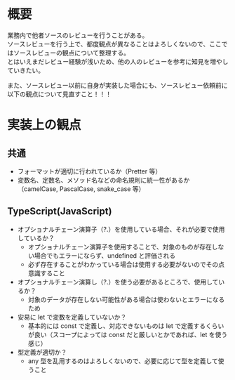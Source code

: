 # 概要

業務内で他者ソースのレビューを行うことがある。  
ソースレビューを行う上で、都度観点が異なることはよろしくないので、ここではソースレビューの観点について整理する。  
とはいえまだレビュー経験が浅いため、他の人のレビューを参考に知見を増やしていきたい。

また、ソースレビュー以前に自身が実装した場合にも、ソースレビュー依頼前に以下の観点について見直すこと！！！

# 実装上の観点

## 共通

- フォーマットが適切に行われているか（Pretter 等）
- 変数名、定数名、メソッド名などの命名規則に統一性があるか（camelCase, PascalCase, snake_case 等）

## TypeScript(JavaScript)

- オプショナルチェーン演算子（?.）を使用している場合、それが必要で使用しているか？
  - オプショナルチェーン演算子を使用することで、対象のものが存在しない場合でもエラーにならず、undefined と評価される
  - 必ず存在することがわかっている場合は使用する必要がないのでその点意識すること
- オプショナルチェーン演算し（?.）を使う必要があるところで、使用しているか？
  - 対象のデータが存在しない可能性がある場合は使わないとエラーになるため
- 安易に let で変数を定義していないか？
  - 基本的には const で定義し、対応できないものは let で定義するくらいが良い（スコープによっては const だと厳しいとかであれば、let を使う感じ）
- 型定義が適切か？
  - any 型を乱用するのはよろしくないので、必要に応じて型を定義して使うこと
